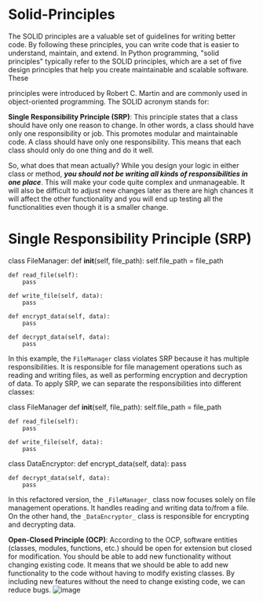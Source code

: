# Solid-Principles

The SOLID principles are a valuable set of guidelines for writing better code. By following these principles, you can write code that is easier to understand, maintain, and extend.
In Python programming, "solid principles" typically refer to the SOLID principles, which are a set of five design principles that help you create maintainable and scalable software. These

principles were introduced by Robert C. Martin and are commonly used in object-oriented programming. The SOLID acronym stands for:

**Single Responsibility Principle (SRP)**: This principle states that a class should have only one reason to change. In other words, a class should have only one responsibility or job. This promotes modular and maintainable code.
A class should have only one responsibility. This means that each class should only do one thing and do it well.

So, what does that mean actually? While you design your logic in either class or method, _**you should not be writing all kinds of responsibilities in one place**_. This will make your code quite complex and unmanageable. It will also be difficult to adjust new changes later as there are high chances it will affect the other functionality and you will end up testing all the functionalities even though it is a smaller change.

# Single Responsibility Principle (SRP)

class FileManager:
    def __init__(self, file_path):
        self.file_path = file_path

    def read_file(self):
        pass

    def write_file(self, data):
        pass

    def encrypt_data(self, data):
        pass

    def decrypt_data(self, data):
        pass

In this example, the `FileManager` class violates SRP because it has multiple responsibilities. It is responsible for file management operations such as reading and writing files, as well as performing encryption and decryption of data.
To apply SRP, we can separate the responsibilities into different classes:

class FileManager
    def __init__(self, file_path):
        self.file_path = file_path

    def read_file(self):
        pass

    def write_file(self, data):
        pass

class DataEncryptor:
    def encrypt_data(self, data):
        pass

    def decrypt_data(self, data):
        pass

In this refactored version, the `_FileManager_` class now focuses solely on file management operations. It handles reading and writing data to/from a file. On the other hand, the `_DataEncryptor_` class is responsible for encrypting and decrypting data.

**Open-Closed Principle (OCP)**: According to the OCP, software entities (classes, modules, functions, etc.) should be open for extension but closed for modification. You should be able to add new functionality without changing existing code.
It means that we should be able to add new functionality to the code without having to modify existing classes. By including new features without the need to change existing code, we can reduce bugs.
![image](https://github.com/developer-Akhil/Solid-Principles/assets/64408106/34543303-34c2-4f51-a50c-18f850bc3c94)

